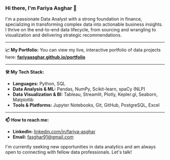 ### Hi there, I'm Fariya Asghar 👋

I'm a passionate Data Analyst with a strong foundation in finance, specializing in transforming complex data into actionable business insights. I thrive on the end-to-end data lifecycle, from sourcing and wrangling to visualization and delivering strategic recommendations.

---

**📈 My Portfolio:**
You can view my live, interactive portfolio of data projects here:
**[fariyaasghar.github.io/portfolio](https://fariyaasghar.github.io/portfolio/)**

---

**🛠️ My Tech Stack:**

*   **Languages:** Python, SQL
*   **Data Analysis & ML:** Pandas, NumPy, Scikit-learn, spaCy (NLP)
*   **Data Visualization & BI:** Tableau, Streamlit, Plotly, Kepler.gl, Seaborn, Matplotlib
*   **Tools & Platforms:** Jupyter Notebooks, Git, GitHub, PostgreSQL, Excel

---

**📫 How to reach me:**

*   **LinkedIn:** [linkedin.com/in/fariya-asghar](https://www.linkedin.com/in/fariya-asghar)
*   **Email:** fasghar91@gmail.com

I'm currently seeking new opportunities in data analytics and am always open to connecting with fellow data professionals. Let's talk!
<!--
**fariyaasghar/fariyaasghar** is a ✨ _special_ ✨ repository because its `README.md` (this file) appears on your GitHub profile.

Here are some ideas to get you started:

- 🔭 I’m currently working on ...
- 🌱 I’m currently learning ...
- 👯 I’m looking to collaborate on ...
- 🤔 I’m looking for help with ...
- 💬 Ask me about ...
- 📫 How to reach me: ...
- 😄 Pronouns: ...
- ⚡ Fun fact: ...
-->
